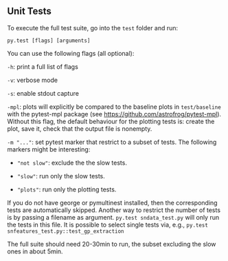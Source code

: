 ## Unit Tests

To execute the full test suite, go into the `test` folder and run:

```
py.test [flags] [arguments]
```

You can use the following flags (all optional):

  `-h`:
print a full list of flags

  `-v`:
verbose mode

  `-s`:
enable stdout capture

  `-mpl`:
plots will explicitly be compared to the baseline plots in `test/baseline` with the pytest-mpl package (see https://github.com/astrofrog/pytest-mpl). Without this flag, the default behaviour for the plotting tests is: create the plot, save it, check that the output file is nonempty.

  `-m "..."`:
set pytest marker that restrict to a subset of tests. The following markers might be interesting:

* `"not slow"`: exclude the the slow tests.

* `"slow"`: run only the slow tests.

* `"plots"`: run only the plotting tests.

If you do not have george or pymultinest installed, then the corresponding tests are automatically skipped.
Another way to restrict the number of tests is by passing a filename as argument. `py.test sndata_test.py` will only run the tests in this file. It is possible to select single tests via, e.g., `py.test snfeatures_test.py::test_gp_extraction`

The full suite should need 20-30min to run, the subset excluding the slow ones in about 5min.
